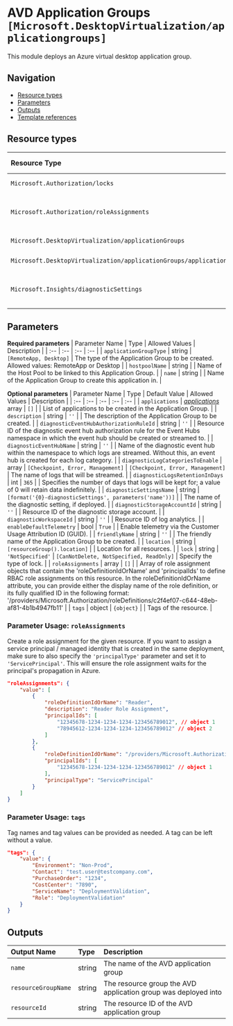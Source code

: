 # AVD Application Groups `[Microsoft.DesktopVirtualization/applicationgroups]`

This module deploys an Azure virtual desktop application group.

## Navigation

- [Resource types](#Resource-types)
- [Parameters](#Parameters)
- [Outputs](#Outputs)
- [Template references](#Template-references)

## Resource types

| Resource Type | API Version |
| :-- | :-- |
| `Microsoft.Authorization/locks` | 2017-04-01 |
| `Microsoft.Authorization/roleAssignments` | 2021-04-01-preview |
| `Microsoft.DesktopVirtualization/applicationGroups` | 2021-07-12 |
| `Microsoft.DesktopVirtualization/applicationGroups/applications` | 2021-07-12 |
| `Microsoft.Insights/diagnosticSettings` | 2021-05-01-preview |

## Parameters

**Required parameters**
| Parameter Name | Type | Allowed Values | Description |
| :-- | :-- | :-- | :-- |
| `applicationGroupType` | string | `[RemoteApp, Desktop]` | The type of the Application Group to be created. Allowed values: RemoteApp or Desktop |
| `hostpoolName` | string |  | Name of the Host Pool to be linked to this Application Group. |
| `name` | string |  | Name of the Application Group to create this application in. |

**Optional parameters**
| Parameter Name | Type | Default Value | Allowed Values | Description |
| :-- | :-- | :-- | :-- | :-- |
| `applications` | _[applications](applications/readme.md)_ array | `[]` |  | List of applications to be created in the Application Group. |
| `description` | string | `''` |  | The description of the Application Group to be created. |
| `diagnosticEventHubAuthorizationRuleId` | string | `''` |  | Resource ID of the diagnostic event hub authorization rule for the Event Hubs namespace in which the event hub should be created or streamed to. |
| `diagnosticEventHubName` | string | `''` |  | Name of the diagnostic event hub within the namespace to which logs are streamed. Without this, an event hub is created for each log category. |
| `diagnosticLogCategoriesToEnable` | array | `[Checkpoint, Error, Management]` | `[Checkpoint, Error, Management]` | The name of logs that will be streamed. |
| `diagnosticLogsRetentionInDays` | int | `365` |  | Specifies the number of days that logs will be kept for; a value of 0 will retain data indefinitely. |
| `diagnosticSettingsName` | string | `[format('{0}-diagnosticSettings', parameters('name'))]` |  | The name of the diagnostic setting, if deployed. |
| `diagnosticStorageAccountId` | string | `''` |  | Resource ID of the diagnostic storage account. |
| `diagnosticWorkspaceId` | string | `''` |  | Resource ID of log analytics. |
| `enableDefaultTelemetry` | bool | `True` |  | Enable telemetry via the Customer Usage Attribution ID (GUID). |
| `friendlyName` | string | `''` |  | The friendly name of the Application Group to be created. |
| `location` | string | `[resourceGroup().location]` |  | Location for all resources. |
| `lock` | string | `'NotSpecified'` | `[CanNotDelete, NotSpecified, ReadOnly]` | Specify the type of lock. |
| `roleAssignments` | array | `[]` |  | Array of role assignment objects that contain the 'roleDefinitionIdOrName' and 'principalIds' to define RBAC role assignments on this resource. In the roleDefinitionIdOrName attribute, you can provide either the display name of the role definition, or its fully qualified ID in the following format: '/providers/Microsoft.Authorization/roleDefinitions/c2f4ef07-c644-48eb-af81-4b1b4947fb11' |
| `tags` | object | `{object}` |  | Tags of the resource. |

### Parameter Usage: `roleAssignments`

Create a role assignment for the given resource. If you want to assign a service principal / managed identity that is created in the same deployment, make sure to also specify the `'principalType'` parameter and set it to `'ServicePrincipal'`. This will ensure the role assignment waits for the principal's propagation in Azure.

```json
"roleAssignments": {
    "value": [
        {
            "roleDefinitionIdOrName": "Reader",
            "description": "Reader Role Assignment",
            "principalIds": [
                "12345678-1234-1234-1234-123456789012", // object 1
                "78945612-1234-1234-1234-123456789012" // object 2
            ]
        },
        {
            "roleDefinitionIdOrName": "/providers/Microsoft.Authorization/roleDefinitions/c2f4ef07-c644-48eb-af81-4b1b4947fb11",
            "principalIds": [
                "12345678-1234-1234-1234-123456789012" // object 1
            ],
            "principalType": "ServicePrincipal"
        }
    ]
}
```

### Parameter Usage: `tags`

Tag names and tag values can be provided as needed. A tag can be left without a value.

```json
"tags": {
    "value": {
        "Environment": "Non-Prod",
        "Contact": "test.user@testcompany.com",
        "PurchaseOrder": "1234",
        "CostCenter": "7890",
        "ServiceName": "DeploymentValidation",
        "Role": "DeploymentValidation"
    }
}
```

## Outputs

| Output Name | Type | Description |
| :-- | :-- | :-- |
| `name` | string | The name of the AVD application group |
| `resourceGroupName` | string | The resource group the AVD application group was deployed into |
| `resourceId` | string | The resource ID  of the AVD application group |


